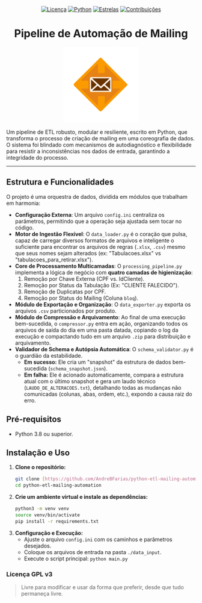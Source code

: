 <div align="center">

[![Licença](https://img.shields.io/badge/licença-GPL%20v3-blue.svg)](LICENSE.txt)
[![Python](https://img.shields.io/badge/python-3.8+-green.svg)](https://www.python.org/)
[![Estrelas](https://img.shields.io/github/stars/AndreBFarias/Automacao-Mailing.svg?style=social)](https://github.com/AndreBFarias/python-etl-mailing-automation/stargazers)
[![Contribuições](https://img.shields.io/badge/contribuições-bem--vindas-brightgreen.svg)](https://github.com/AndreBFarias/python-etl-mailing-automation/issues)

<div style="text-align: center;">
  <h1 style="font-size: 2em;">Pipeline de Automação de Mailing</h1>
  <img src="logo.png" width="200" alt="Ícone do Pipeline">
</div>
</div>

Um pipeline de ETL robusto, modular e resiliente, escrito em Python, que transforma o processo de criação de mailing em uma coreografia de dados. O sistema foi blindado com mecanismos de autodiagnóstico e flexibilidade para resistir a inconsistências nos dados de entrada, garantindo a integridade do processo.

---

## Estrutura e Funcionalidades

O projeto é uma orquestra de dados, dividida em módulos que trabalham em harmonia:

-   **Configuração Externa**: Um arquivo `config.ini` centraliza os parâmetros, permitindo que a operação seja ajustada sem tocar no código.
-   **Motor de Ingestão Flexível**: O `data_loader.py` é o coração que pulsa, capaz de carregar diversos formatos de arquivos e inteligente o suficiente para encontrar os arquivos de regras (`.xlsx`, `.csv`) mesmo que seus nomes sejam alterados (ex: "Tabulacoes.xlsx" vs "tabulacoes_para_retirar.xlsx").
-   **Core de Processamento Multicamadas**: O `processing_pipeline.py` implementa a lógica de negócio com **quatro camadas de higienização**:
    1.  Remoção por Chave Externa (CPF vs. IdCliente).
    2.  Remoção por Status da Tabulação (Ex: "CLIENTE FALECIDO").
    3.  Remoção de Duplicatas por CPF.
    4.  Remoção por Status do Mailing (Coluna `bloq`).
-   **Módulo de Exportação e Organização**: O `data_exporter.py` exporta os arquivos `.csv` particionados por produto.
-   **Módulo de Compressão e Arquivamento**: Ao final de uma execução bem-sucedida, o `compressor.py` entra em ação, organizando todos os arquivos de saída do dia em uma pasta datada, copiando o log da execução e compactando tudo em um arquivo `.zip` para distribuição e arquivamento.
-   **Validador de Schema e Autópsia Automática**: O `schema_validator.py` é o guardião da estabilidade.
    -   **Em sucesso:** Ele cria um "snapshot" da estrutura de dados bem-sucedida (`schema_snapshot.json`).
    -   **Em falha:** Ele é acionado automaticamente, compara a estrutura atual com o último snapshot e gera um laudo técnico (`LAUDO_DE_ALTERACOES.txt`), detalhando todas as mudanças não comunicadas (colunas, abas, ordem, etc.), expondo a causa raiz do erro.

## Pré-requisitos

-   Python 3.8 ou superior.

## Instalação e Uso

1.  **Clone o repositório:**
    ```bash
    git clone [https://github.com/AndreBFarias/python-etl-mailing-automation.git](https://github.com/AndreBFarias/python-etl-mailing-automation.git)
    cd python-etl-mailing-automation
    ```
2.  **Crie um ambiente virtual e instale as dependências:**
    ```bash
    python3 -m venv venv
    source venv/bin/activate
    pip install -r requirements.txt
    ```
3.  **Configuração e Execução:**
    -   Ajuste o arquivo `config.ini` com os caminhos e parâmetros desejados.
    -   Coloque os arquivos de entrada na pasta `./data_input`.
    -   Execute o script principal: `python main.py`

### Licença GPL v3

> Livre para modificar e usar da forma que preferir, desde que tudo permaneça livre.
